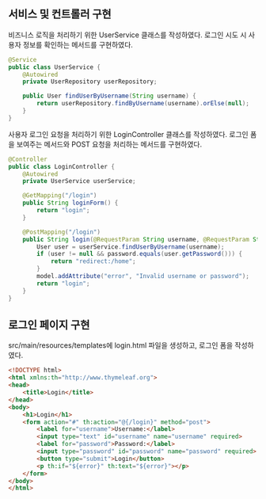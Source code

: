## 서비스 및 컨트롤러 구현


비즈니스 로직을 처리하기 위한 UserService 클래스를 작성하였다. 로그인 시도 시 사용자 정보를 확인하는 메서드를 구현하였다.


```java
@Service
public class UserService {
    @Autowired
    private UserRepository userRepository;

    public User findUserByUsername(String username) {
        return userRepository.findByUsername(username).orElse(null);
    }
}
```


사용자 로그인 요청을 처리하기 위한 LoginController 클래스를 작성하였다. 로그인 폼을 보여주는 메서드와 POST 요청을 처리하는 메서드를 구현하였다.


```java
@Controller
public class LoginController {
    @Autowired
    private UserService userService;

    @GetMapping("/login")
    public String loginForm() {
        return "login";
    }

    @PostMapping("/login")
    public String login(@RequestParam String username, @RequestParam String password, Model model) {
        User user = userService.findUserByUsername(username);
        if (user != null && password.equals(user.getPassword())) {
            return "redirect:/home";
        }
        model.addAttribute("error", "Invalid username or password");
        return "login";
    }
}
```


## 로그인 페이지 구현


src/main/resources/templates에 login.html 파일을 생성하고, 로그인 폼을 작성하였다.


```html
<!DOCTYPE html>
<html xmlns:th="http://www.thymeleaf.org">
<head>
    <title>Login</title>
</head>
<body>
    <h1>Login</h1>
    <form action="#" th:action="@{/login}" method="post">
        <label for="username">Username:</label>
        <input type="text" id="username" name="username" required>
        <label for="password">Password:</label>
        <input type="password" id="password" name="password" required>
        <button type="submit">Login</button>
        <p th:if="${error}" th:text="${error}"></p>
    </form>
</body>
</html>
```